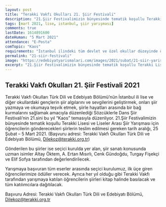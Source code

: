 ```yaml
---
layout: post
title: "Terakki Vakfı Okulları 21. Şiir Festivali"
description: "21.Şiir Festivalimizin bünyesinde tematik koşullu Terakki Lisesi ve Liseler Arası Şiir Yarışması"
tags: [mart 2021, lise, istanbul, şiir yarışması]
comments: true
lastDate: 1614891600 
dateHuman: "5 Mart 2021"
attendance: "E-Posta"
comTopic: "Kaos"
requirements: "İstanbul ilindeki tüm devlet ve özel okullar düzeyinde öğrenim gören lise öğrencilerine açıktır."
permalink: "21-siir-festivali"
image: "https://edebiyatyarismalari.com/images/2021/subat/21-siir-yarismasi-kaos.png"
excerpt: "21.Şiir Festivalimizin bünyesinde tematik koşullu Terakki Lisesi ve Liseler Arası Şiir Yarışması"
---
```


## Terakki Vakfı Okulları 21. Şiir Festivali 2021

Terakki Vakfı Okulları Türk Dili ve Edebiyatı Bölümü’nün İstanbul ili lise ve diğer okullardaki gençlerin şiir algılarını ve sevgilerini geliştirmek, onları şiir yazmaya ve okumaya teşvik etmek, şiirle hayatları arasında bir bağ kurmalarını sağlamak amacıyla düzenlediği Sözcüklerle Dans Şiir Festivali’nin 21.sini bu yıl “Kaos” temasıyla düzenliyor.
21.Şiir Festivalimizin bünyesinde tematik koşullu Terakki Lisesi ve Liseler Arası Şiir Yarışması için öğrencilerin gönderecekleri şiirlerin teslim edilmesi gereken tarih aralığı, 25 Şubat – 5 Mart 2021. (Başvuru adresi: Terakki Vakfı Okulları Türk Dili ve Edebiyatı Bölümü, Dilekoz@terakki.org.tr) 

Gönderilen bu şiirler ise seçici kurulda yer alan, şiir sanatı konusunda uzman isimler Altay Öktem, A. Ertan Mısırlı, Cenk Gündoğdu, Turgay Fişekçi ve Elif Sofya tarafından değerlendirilecek.

Yarışmaya başvuran tüm eserler arasında seçici kurulumuz, ilk üçe giren öğrencilerimize ödüller verecek. Ayrıca her yıl olduğu gibi Terakki Vakfı tarafından yarışmaya katılan öğrencilerin şiirleri kitap halinde basılacak ve tüm katılımcılara dağıtılacak.


Başvuru Adresi: Terakki Vakfı Okulları Türk Dili ve Edebiyatı Bölümü, Dilekoz@terakki.org.tr